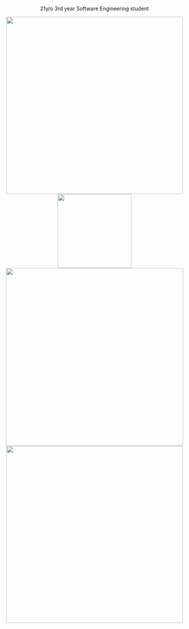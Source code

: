 <div align="center">
  <p>21y/o 3rd year Software Engineering student</p>
  <!-- GitHub Top Language Card -->
  <img align="top" width="478" src="https://github-readme-stats.vercel.app/api/top-langs/?username=aminokun&langs_count=6&layout=compact&theme=dark&hide_border=true&hide=HTML&custom_title=Top%20Languages"/>
  <!-- GitHub Stats Card -->  
  <img align="top" height="200" src="https://github-readme-stats.vercel.app/api?username=aminokun&show_icons=true&theme=dark&hide_border=true&include_all_commits=true&rank_icon=github&custom_title=My%20GitHub%20Stats"/>
  <!-- Waka Time Card -->
  <img align="top" width="480" src="https://github-readme-stats.vercel.app/api/wakatime?username=minosh&layout=compact&theme=dark&hide_border=true&hide=HTML&custom_title=Time%20Spent%20Coding"/>
  <!-- LeetCode Card -->
  <img align="top" width="478" src="https://leetcode.card.workers.dev/aminokun?theme=dark&font=baloo&extension=null"/>
</div>
